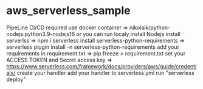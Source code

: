# aws_serverless_sample
PipeLine CI/CD required
use docker container => nikolaik/python-nodejs:python3.9-nodejs16
or you can run localy
install Nodejs
install serverlss => npm i serverless
install serverless-python-requirements => serverless plugin install -n serverless-python-requirements
add your requirements in requirement.txt => pip freeze > requirement.txt
set your ACCESS TOKEN and Secret access key => https://www.serverless.com/framework/docs/providers/aws/guide/credentials/
create your handler
add your handler to serverless.yml
run "serverless deploy"
